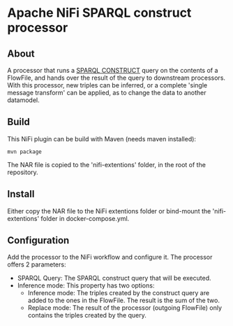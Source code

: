 # Apache NiFi SPARQL construct processor

## About
A processor that runs a [SPARQL CONSTRUCT](https://www.w3.org/TR/rdf-sparql-query/) query on the contents of a FlowFile, and hands over the result of the query to downstream processors.
With this processor, new triples can be inferred, or a complete 'single message transform' can be applied, as to change the data to another datamodel.


## Build
This NiFi plugin can be build with Maven (needs maven installed):
```
mvn package
```
The NAR file is copied to the 'nifi-extentions' folder, in the root of the repository.

## Install
Either copy the NAR file to the NiFi extentions folder or bind-mount the 'nifi-extentions' folder in docker-compose.yml.

## Configuration
Add the processor to the NiFi workflow and configure it. The processor offers 2 parameters:

 - SPARQL Query: The SPARQL construct query that will be executed.
 - Inference mode: This property has two options:
   * Inference mode: The triples created by the construct query are added to the ones in the FlowFile. The result is the sum of the two.
   * Replace mode: The result of the processor (outgoing FlowFile) only contains the triples created by the query.
